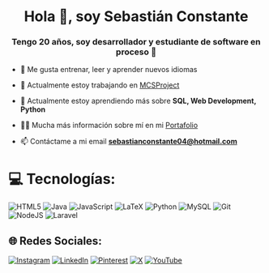 <h1 align="center">Hola 👋, soy Sebastián Constante</h1>
<h3 align="center">Tengo 20 años, soy desarrollador y estudiante de software en proceso 🎯</h3>

- 💫 Me gusta entrenar, leer y aprender nuevos idiomas

- 🔭 Actualmente estoy trabajando en [MCSProject](https://github.com/seby10/MCSProject)

- 🌱 Actualmente estoy aprendiendo más sobre **SQL, Web Development, Python**

- 👨‍💻 Mucha más información sobre mí en mi [Portafolio](https://seby10.github.io/)

- 📫 Contáctame a mi email **sebastianconstante04@hotmail.com**

# 💻 Tecnologías:
![HTML5](https://img.shields.io/badge/html5-%23E34F26.svg?style=for-the-badge&logo=html5&logoColor=white) ![Java](https://img.shields.io/badge/java-%23ED8B00.svg?style=for-the-badge&logo=openjdk&logoColor=white) ![JavaScript](https://img.shields.io/badge/javascript-%23323330.svg?style=for-the-badge&logo=javascript&logoColor=%23F7DF1E) ![LaTeX](https://img.shields.io/badge/latex-%23008080.svg?style=for-the-badge&logo=latex&logoColor=white) ![Python](https://img.shields.io/badge/python-3670A0?style=for-the-badge&logo=python&logoColor=ffdd54) ![MySQL](https://img.shields.io/badge/mysql-4479A1.svg?style=for-the-badge&logo=mysql&logoColor=white) ![Git](https://img.shields.io/badge/git-%23F05033.svg?style=for-the-badge&logo=git&logoColor=white) ![NodeJS](https://img.shields.io/badge/node.js-6DA55F?style=for-the-badge&logo=node.js&logoColor=white) ![Laravel](https://img.shields.io/badge/laravel-%23FF2D20.svg?style=for-the-badge&logo=laravel&logoColor=white)

## 🌐 Redes Sociales:
[![Instagram](https://img.shields.io/badge/Instagram-%23E4405F.svg?logo=Instagram&logoColor=white)](https://instagram.com/https://instagram.com/_sebas.cn) [![LinkedIn](https://img.shields.io/badge/LinkedIn-%230077B5.svg?logo=linkedin&logoColor=white)](https://linkedin.com/in/sebas-constante) [![Pinterest](https://img.shields.io/badge/Pinterest-%23E60023.svg?logo=Pinterest&logoColor=white)](https://pinterest.com/constantenaranjo) [![X](https://img.shields.io/badge/X-black.svg?logo=X&logoColor=white)](https://x.com/https://twitter.com/sebas28cn) [![YouTube](https://img.shields.io/badge/YouTube-%23FF0000.svg?logo=YouTube&logoColor=white)](https://youtube.com/@sebastianconstante8866) 

<!-- Proudly created with GPRM ( https://gprm.itsvg.in ) -->

